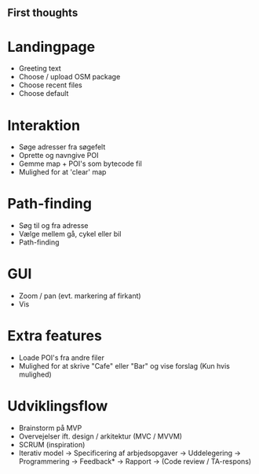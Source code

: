 ## First thoughts

# Landingpage
- Greeting text
- Choose / upload OSM package
- Choose recent files
- Choose default

# Interaktion
- Søge adresser fra søgefelt
- Oprette og navngive POI
- Gemme map + POI's som bytecode fil
- Mulighed for at 'clear' map

# Path-finding
- Søg til og fra adresse
- Vælge mellem gå, cykel eller bil
- Path-finding

# GUI
- Zoom / pan (evt. markering af firkant)
- Vis 

# Extra features
- Loade POI's fra andre filer
- Mulighed for at skrive "Cafe" eller "Bar" og vise forslag (Kun hvis mulighed)

# Udviklingsflow
* Brainstorm på MVP
* Overvejelser ift. design / arkitektur (MVC / MVVM)
* SCRUM (inspiration)
* Iterativ model
-> Specificering af arbjedsopgaver -> Uddelegering -> Programmering -> Feedback* -> Rapport -> 
   (Code review / TA-respons)
